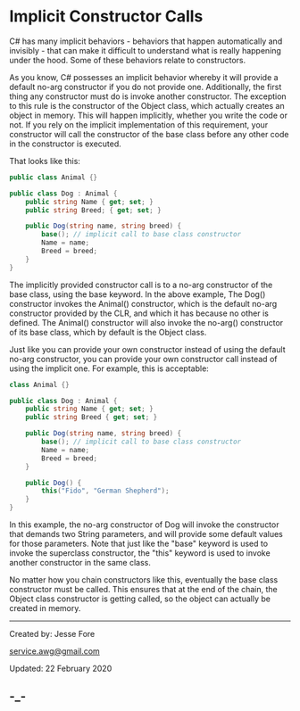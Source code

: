 # Implicit Constructor Calls

C# has many implicit behaviors - behaviors that happen automatically and invisibly - that can make it difficult to understand what is really happening under the hood. Some of these behaviors relate to constructors.

As you know, C# possesses an implicit behavior whereby it will provide a default no-arg constructor if you do not provide one. Additionally, the first thing any constructor must do is invoke another constructor. The exception to this rule is the constructor of the Object class, which actually creates an object in memory. This will happen implicitly, whether you write the code or not. If you rely on the implicit implementation of this requirement, your constructor will call the constructor of the base class before any other code in the constructor is executed.

That looks like this:

```c#
public class Animal {}

public class Dog : Animal {
    public string Name { get; set; }
    public string Breed; { get; set; }

    public Dog(string name, string breed) {
        base(); // implicit call to base class constructor
        Name = name;
        Breed = breed;
    }
}

```

The implicitly provided constructor call is to a no-arg constructor of the base class, using the base keyword. In the above example, The Dog() constructor invokes the Animal() constructor, which is the default no-arg constructor provided by the CLR, and which it has because no other is defined. The Animal() constructor will also invoke the no-arg() constructor of its base class, which by default is the Object class.

Just like you can provide your own constructor instead of using the default no-arg constructor, you can provide your own constructor call instead of using the implicit one. For example, this is acceptable:

```c#
class Animal {}

public class Dog : Animal {
    public string Name { get; set; }
    public string Breed { get; set; }

    public Dog(string name, string breed) {
        base(); // implicit call to base class constructor
        Name = name;
        Breed = breed;
    }

    public Dog() {
        this("Fido", "German Shepherd");
    }
}
```
In this example, the no-arg constructor of Dog will invoke the constructor that demands two String parameters, and will provide some default values for those parameters. Note that just like the "base" keyword is used to invoke the superclass constructor, the "this" keyword is used to invoke another constructor in the same class.

No matter how you chain constructors like this, eventually the base class constructor must be called. This ensures that at the end of the chain, the Object class constructor is getting called, so the object can actually be created in memory.

---

Created by:
Jesse Fore

service.awg@gmail.com

Updated:
22 February 2020

-_-
---
